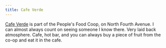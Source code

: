 ```yaml
---
title: Cafe Verde
---
```

[Cafe Verde](http://peoplesfood.coop/store-cafe/)
is part of the People's Food Coop, on North Fourth Avenue.
I can almost always count on seeing
someone I know there. Very laid back atmosphere.
Cafe, hot bar, and you can always buy a piece
of fruit from the co-op and eat it in the cafe.

